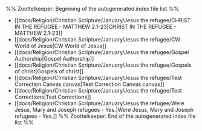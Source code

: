 %% Zoottelkeeper: Beginning of the autogenerated index file list  %%
-  [[docs/Religion/Christian Scripture/January/Jesus the refugee/CHRIST IN THE REFUGEE - MATTHEW 2.1-23|CHRIST IN THE REFUGEE - MATTHEW 2.1-23]]
-  [[docs/Religion/Christian Scripture/January/Jesus the refugee/CW World of Jesus|CW World of Jesus]]
-  [[docs/Religion/Christian Scripture/January/Jesus the refugee/Gospel Authorship|Gospel Authorship]]
-  [[docs/Religion/Christian Scripture/January/Jesus the refugee/Gospels of christ|Gospels of christ]]
-  [[docs/Religion/Christian Scripture/January/Jesus the refugee/Test Correction Canvas.canvas|Test Correction Canvas.canvas]]
-  [[docs/Religion/Christian Scripture/January/Jesus the refugee/Test Corrections|Test Corrections]]
-  [[docs/Religion/Christian Scripture/January/Jesus the refugee/Were Jesus, Mary and Joseph refugees - Yes.|Were Jesus, Mary and Joseph refugees - Yes.]]
%% Zoottelkeeper: End of the autogenerated index file list  %%
